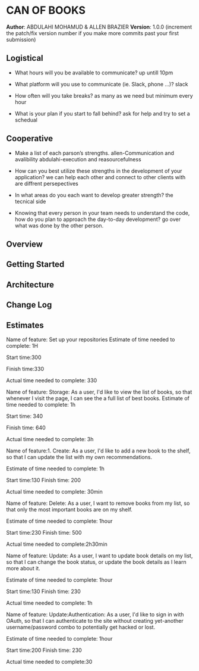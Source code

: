 # CAN OF BOOKS
**Author**: ABDULAHI MOHAMUD & ALLEN BRAZIER
**Version**: 1.0.0 (increment the patch/fix version number if you make more commits past your first submission)

## Logistical

- What hours will you be available to communicate?
up untill 10pm

- What platform will you use to communicate (ie. Slack, phone …)?
slack

- How often will you take breaks?
as many as we need but minimum every hour

- What is your plan if you start to fall behind?
ask for help and try to set a schedual

## Cooperative

- Make a list of each parson’s strengths.
allen-Communication and avalibility
abdulahi-execution and reasourcefulness

- How can you best utilize these strengths in the development of your application?
we can help each other and connect to other clients with are diffrent persepectives

- In what areas do you each want to develop greater strength?
the tecnical side

- Knowing that every person in your team needs to understand the code, how do you plan to approach the day-to-day development?
go over what was done by the other person.

## Overview
<!-- Provide a high level overview of what this application is and why you are building it, beyond the fact that it's an assignment for this class. (i.e. What's your problem domain?) -->

## Getting Started
<!-- What are the steps that a user must take in order to build this app on their own machine and get it running? -->

## Architecture
<!-- Provide a detailed description of the application design. What technologies (languages, libraries, etc) you're using, and any other relevant design information. -->

## Change Log
<!-- Use this area to document the iterative changes made to your application as each feature is successfully implemented. Use time stamps. Here's an example:

01-01-2001 4:59pm - Application now has a fully-functional express server, with a GET route for the location resource. -->

## Estimates
<!-- See below -->




Name of feature: Set up your repositories
Estimate of time needed to complete: 1H

Start time:300

Finish time:330

Actual time needed to complete: 330


Name of feature:  Storage: As a user, I'd like to view the list of books, so that whenever I visit the page, I can see the a full list of best books.
Estimate of time needed to complete: 1h

Start time: 340

Finish time: 640

Actual time needed to complete: 3h


Name of feature:1. Create: As a user, I'd like to add a new book to the shelf, so that I can update the list with my own recommendations.

Estimate of time needed to complete: 1h

Start time:130
Finish time: 200

Actual time needed to complete: 30min


Name of feature: Delete: As a user, I want to remove books from my list, so that only the most important books are on my shelf.

Estimate of time needed to complete: 1hour

Start time:230
Finish time: 500

Actual time needed to complete:2h30min


Name of feature: Update: As a user, I want to update book details on my list, so that I can change the book status, or update the book details as I learn more about it.

Estimate of time needed to complete: 1hour

Start time:130
Finish time: 230

Actual time needed to complete: 1h


Name of feature: Update:Authentication: As a user, I'd like to sign in with OAuth, so that I can authenticate to the site without creating yet-another username/password combo to potentially get hacked or lost.

Estimate of time needed to complete: 1hour

Start time:200
Finish time: 230

Actual time needed to complete:30

